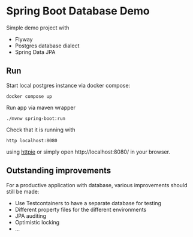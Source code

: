 # Spring Boot Database Demo
Simple demo project with
- Flyway
- Postgres database dialect
- Spring Data JPA

## Run

Start local postgres instance via docker compose:
```
docker compose up
```

Run app via maven wrapper
```
./mvnw spring-boot:run
```

Check that it is running with
```
http localhost:8080
```
using [httpie](https://github.com/httpie/cli) or simply open http://localhost:8080/ in your browser.

## Outstanding improvements
For a productive application with database, various improvements should still be made:
- Use Testcontainers to have a separate database for testing
- Different property files for the different environments
- JPA auditing
- Optimistic locking
- ...